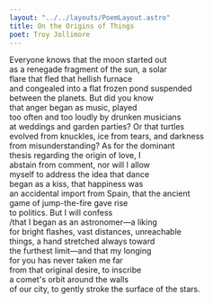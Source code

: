 ```yaml
---
layout: "../../layouts/PoemLayout.astro"
title: On the Origins of Things
poet: Troy Jollimore
---
```


Everyone knows that the moon started out  
as a renegade fragment of the sun, a solar  
flare that fled that hellish furnace  
and congealed into a flat frozen pond suspended  
between the planets. But did you know  
that anger began as music, played  
too often and too loudly by drunken musicians  
at weddings and garden parties? Or that turtles  
evolved from knuckles, ice from tears, and darkness  
from misunderstanding? As for the dominant  
thesis regarding the origin of love, I  
abstain from comment, nor will I allow  
myself to address the idea that dance  
began as a kiss, that happiness was  
an accidental import from Spain, that the ancient  
game of jump-the-fire gave rise  
to politics. But I will confess  
/that I began as an astronomer—a liking  
for bright flashes, vast distances, unreachable  
things, a hand stretched always toward  
the furthest limit—and that my longing  
for you has never taken me far  
from that original desire, to inscribe  
a comet's orbit around the walls  
of our city, to gently stroke the surface of the stars.
